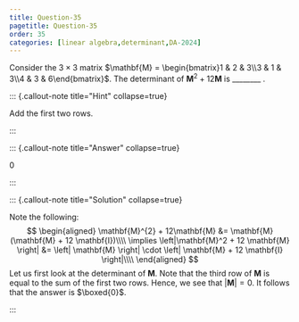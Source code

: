 ```yaml
---
title: Question-35
pagetitle: Question-35
order: 35
categories: [linear algebra,determinant,DA-2024]
---
```


Consider the $3 \times 3$ matrix $\mathbf{M} = \begin{bmatrix}1 & 2 & 3\\3 & 1 & 3\\4 & 3 & 6\end{bmatrix}$. The determinant of $\mathbf{M}^{2} + 12 \mathbf{M}$ is ________ .

::: {.callout-note title="Hint" collapse=true}

Add the first two rows.

:::

::: {.callout-note title="Answer" collapse=true}

$0$

:::

::: {.callout-note title="Solution" collapse=true}

Note the following:
$$
\begin{aligned}
\mathbf{M}^{2} + 12\mathbf{M} &= \mathbf{M}(\mathbf{M} + 12 \mathbf{I})\\\\
\implies \left|\mathbf{M}^2 + 12 \mathbf{M} \right| &= \left| \mathbf{M} \right| \cdot \left| \mathbf{M} + 12 \mathbf{I} \right|\\\\
\end{aligned}
$$
Let us first look at the determinant of $\mathbf{M}$. Note that the third row of $\mathbf{M}$ is equal to the sum of the first two rows. Hence, we see that $\left| \mathbf{M} \right| = 0$. It follows that the answer is $\boxed{0}$.

:::
